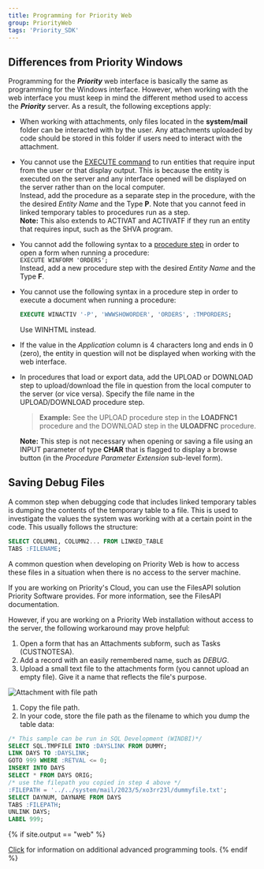 ```yaml
---
title: Programming for Priority Web
group: PriorityWeb
tags: 'Priority_SDK'
---
```


## Differences from Priority Windows

Programming for the ***Priority*** web interface is basically
the same as programming for the Windows interface. However, when working with the web interface you must keep in mind the different method used to access the ***Priority*** server. As a result, the following exceptions apply:

-   When working with attachments, only files located in the **system/mail** folder can be interacted with by the user. Any attachments uploaded by code should be stored in this folder if users need to interact with the attachment. 
-   You cannot use the [EXECUTE command](Execution-Statements) to run entities that require input from the user or that display output. This is because the entity is executed on the server and any interface opened will be displayed on the server rather than on the local computer.\
Instead, add the procedure as a separate step in the procedure, with the the desired *Entity Name* and the Type **P**. Note that you cannot feed in linked temporary tables to procedures run as a step.\
**Note:** This also extends to ACTIVAT and ACTIVATF if they run an entity that requires input, such as the SHVA program.
-   You cannot add the following syntax to a [procedure step](Procedure-Steps) in order to open a form when running a procedure:\
    `EXECUTE WINFORM 'ORDERS';`\
    Instead, add a new procedure step with the desired *Entity Name* and the Type **F**.
-   You cannot use the following syntax in a procedure step in order to
    execute a document when running a procedure:
    ```sql
    EXECUTE WINACTIV '-P', 'WWWSHOWORDER', 'ORDERS', :TMPORDERS;
    ```
    Use WINHTML instead.
-   If the value in the *Application* column is 4 characters long and
    ends in 0 (zero), the entity in question will not be displayed when
    working with the web interface.
-   In procedures that load or export data, add the UPLOAD or DOWNLOAD
    step to upload/download the file in question from the local computer to the server (or vice versa). Specify the file name in the UPLOAD/DOWNLOAD procedure step.

    > **Example:** See the UPLOAD procedure step in the **LOADFNC1**
    > procedure and the DOWNLOAD step in the **ULOADFNC** procedure.


    **Note:** This step is not necessary when opening or saving a file using an INPUT parameter of type **CHAR** that is flagged to display a browse button (in the *Procedure Parameter Extension* sub-level form).

## Saving Debug Files

A common step when debugging code that includes linked temporary tables is dumping the contents of the temporary table to a file. This is used to investigate the values the system was working with at a certain point in the code. This usually follows the structure:

```sql
SELECT COLUMN1, COLUMN2... FROM LINKED_TABLE
TABS :FILENAME;
```

A common question when developing on Priority Web is how to access these files in a situation when there is no access to the server machine.

If you are working on Priority's Cloud, you can use the FilesAPI solution Priority Software provides. For more information, see the FilesAPI documentation.

<!-- Add link when available -->

However, if you are working on a Priority Web installation without access to the server, the following workaround may prove helpful:

1. Open a form that has an Attachments subform, such as Tasks (CUSTNOTESA).
2. Add a record with an easily remembered name, such as *DEBUG*.
3. Upload a small text file to the attachments form (you cannot upload an empty file). Give it a name that reflects the file's purpose.
   
![Attachment with file path](https://cdn.priority-software.com/docs/images/SDK_Web_DebugFile.png)   
1. Copy the file path.
2. In your code, store the file path as the filename to which you dump the table data:

```sql
/* This sample can be run in SQL Development (WINDBI)*/
SELECT SQL.TMPFILE INTO :DAYSLINK FROM DUMMY;
LINK DAYS TO :DAYSLINK;
GOTO 999 WHERE :RETVAL <= 0;
INSERT INTO DAYS
SELECT * FROM DAYS ORIG;
/* use the filepath you copied in step 4 above */
:FILEPATH = '../../system/mail/2023/5/xo3rr23l/dummyfile.txt';
SELECT DAYNUM, DAYNAME FROM DAYS
TABS :FILEPATH;
UNLINK DAYS;
LABEL 999;
```

{% if site.output == "web" %}

[Click](Advanced-Programming-Tools ) for information on
additional advanced programming tools.
{% endif %}